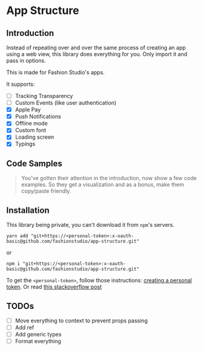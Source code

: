 # App Structure

## Introduction

Instead of repeating over and over the same process of creating an app using a web view, this library does everything for you. Only import it and pass in options.

This is made for Fashion Studio's apps.

It supports:
- [ ] Tracking Transparency
- [ ] Custom Events (like user authentication)
- [x] Apple Pay
- [x] Push Notifications
- [x] Offline mode
- [x] Custom font
- [x] Loading screen
- [x] Typings

## Code Samples

> You've gotten their attention in the introduction, now show a few code examples. So they get a visualization and as a bonus, make them copy/paste friendly.

## Installation

This library being private, you can't download it from `npm`'s servers.

```
yarn add "git+https://<personal-token>:x-oauth-basic@github.com/fashionstudio/app-structure.git"
```
or
```
npm i "git+https://<personal-token>:x-oauth-basic@github.com/fashionstudio/app-structure.git"
```

To get the `<personal-token>`, follow those instructions: [creating a personal token][1].
Or read [this stackoverflow post][2]


[1]: https://docs.github.com/en/github/authenticating-to-github/keeping-your-account-and-data-secure/creating-a-personal-access-token

[2]: https://stackoverflow.com/a/28729646/12624093


## TODOs

- [ ] Move everything to context to prevent props passing
- [ ] Add ref
- [ ] Add generic types
- [ ] Format everything